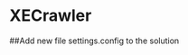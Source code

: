 # XECrawler

##Add new file settings.config to the solution

<appSettings>

  <add key="numberOfPages" value="1" />

  <add key="xeUsername" value="" />
  <add key="xePassword" value="" />

  <!--ADDING PATH FOR HTML PAGE (EMAIL)-->
  <add key="templatePath" value="C:\Users\..." />
  
  <add key="sendGridKey" value="" />
  <add key="mailFrom" value="info@XECrawler.gr;XECrawler" />

  <!--ADDING NEW EMAIL RECIPIENT WITH NAME-->
  <add key="mailTo" value="dummy1@gmail.com;dummy2@yahoo.gr" />
  <add key ="mailToName" value="dummy1;dummy2" />

  <!--ADDING FILEPATH FOR EXCEL EXPORT-->
  <add key="filePath" value="C:\Users\musse\source\repos\XECrawler" />
  
  <!--ADDING PROPERTY BASE URL AND SEARCH PAGES BASE URL-->
  <add key="propertyDetailsPageUrl" value="link" />
  <add key="propertySearchPageUrls" value="link1 | link2 | link3" />

  <add key="ClientSettingsProvider.ServiceUri" value="" />
</appSettings>
